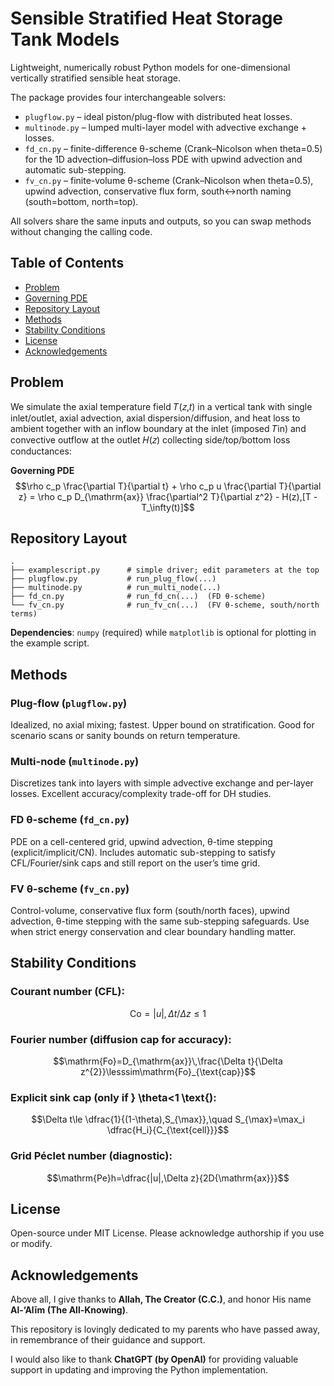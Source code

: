 # Sensible Stratified Heat Storage Tank Models
Lightweight, numerically robust Python models for one-dimensional vertically stratified sensible heat storage. 

The package provides four interchangeable solvers:
+ `plugflow.py` – ideal piston/plug-flow with distributed heat losses.
+ `multinode.py` – lumped multi-layer model with advective exchange + losses.
+ `fd_cn.py` – finite-difference θ-scheme (Crank–Nicolson when theta=0.5) for the 1D advection–diffusion–loss PDE with upwind advection and automatic sub-stepping.
+ `fv_cn.py` – finite-volume θ-scheme (Crank–Nicolson when theta=0.5), upwind advection, conservative flux form, south↔north naming (south=bottom, north=top).

All solvers share the same inputs and outputs, so you can swap methods without changing the calling code.

## Table of Contents
- [Problem](README.md#Problem)
- [Governing PDE](README.md#Governing-PDE)
- [Repository Layout](README.md#Repository-Layout)
- [Methods](README.md#Methods)
- [Stability Conditions](README.md#Stability-Conditions)
- [License](README.md#License)
- [Acknowledgements](README.md#Acknowledgements)

## Problem
We simulate the axial temperature field 𝑇(𝑧,𝑡) in a vertical tank with single inlet/outlet, axial advection, axial dispersion/diffusion, and heat loss to ambient together with an inflow boundary at the inlet (imposed 𝑇in) and convective outflow at the outlet 𝐻(𝑧) collecting side/top/bottom loss conductances:

**Governing PDE**\
$$\rho c_p \frac{\partial T}{\partial t} + \rho c_p u \frac{\partial T}{\partial z} = \rho c_p D_{\mathrm{ax}} \frac{\partial^2 T}{\partial z^2} - H(z),[T - T_\infty(t)]$$

## Repository Layout
```
.
├── examplescript.py      # simple driver; edit parameters at the top
├── plugflow.py           # run_plug_flow(...)
├── multinode.py          # run_multi_node(...)
├── fd_cn.py              # run_fd_cn(...)  (FD θ-scheme)
└── fv_cn.py              # run_fv_cn(...)  (FV θ-scheme, south/north terms)

```
**Dependencies**: `numpy` (required) while `matplotlib` is optional for plotting in the example script.

## Methods
### Plug-flow (`plugflow.py`)
Idealized, no axial mixing; fastest. Upper bound on stratification. Good for scenario scans or sanity bounds on return temperature.

### Multi-node (`multinode.py`)
Discretizes tank into layers with simple advective exchange and per-layer losses. Excellent accuracy/complexity trade-off for DH studies.

### FD θ-scheme (`fd_cn.py`)
PDE on a cell-centered grid, upwind advection, θ-time stepping (explicit/implicit/CN). Includes automatic sub-stepping to satisfy CFL/Fourier/sink caps and still report on the user’s time grid.

### FV θ-scheme (`fv_cn.py`)
Control-volume, conservative flux form (south/north faces), upwind advection, θ-time stepping with the same sub-stepping safeguards. Use when strict energy conservation and clear boundary handling matter.

## Stability Conditions
### Courant number (CFL):
$$\mathrm{Co}=|u|,\Delta t/\Delta z\le 1$$

### Fourier number (diffusion cap for accuracy): 
$$\mathrm{Fo}=D_{\mathrm{ax}}\,\frac{\Delta t}{\Delta z^{2}}\lesssim\mathrm{Fo}_{\text{cap}}$$

### Explicit sink cap (only if } \theta<1 \text{):
$$\Delta t\le \dfrac{1}{(1-\theta),S_{\max}},\quad S_{\max}=\max_i \dfrac{H_i}{C_{\text{cell}}}$$

### Grid Péclet number (diagnostic):
$$\mathrm{Pe}h=\dfrac{|u|,\Delta z}{2D{\mathrm{ax}}}$$

## License
Open-source under MIT License. Please acknowledge authorship if you use or modify.

## Acknowledgements
Above all, I give thanks to **Allah, The Creator (C.C.)**, and honor His name **Al-‘Alīm (The All-Knowing)**.

This repository is lovingly dedicated to my parents who have passed away, in remembrance of their guidance and support.

I would also like to thank **ChatGPT (by OpenAI)** for providing valuable support in updating and improving the Python implementation.



















